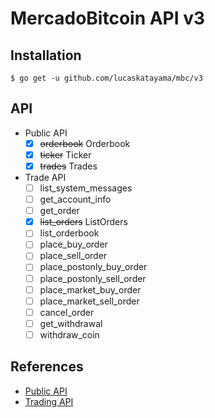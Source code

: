 # MercadoBitcoin API v3

## Installation

```
$ go get -u github.com/lucaskatayama/mbc/v3
```

## API

- Public API
    - [x] ~~orderbook~~ Orderbook
    - [x] ~~ticker~~ Ticker
    - [x] ~~trades~~ Trades
- Trade API
    - [ ] list_system_messages
    - [ ] get_account_info
    - [ ] get_order
    - [x] ~~list_orders~~ ListOrders
    - [ ] list_orderbook
    - [ ] place_buy_order
    - [ ] place_sell_order
    - [ ] place_postonly_buy_order
    - [ ] place_postonly_sell_order
    - [ ] place_market_buy_order
    - [ ] place_market_sell_order
    - [ ] cancel_order
    - [ ] get_withdrawal
    - [ ] withdraw_coin

## References

- [Public API](https://www.mercadobitcoin.com.br/api-doc/)
- [Trading API](https://www.mercadobitcoin.com.br/trade-api/)
